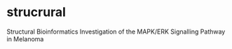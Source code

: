 # strucrural
Structural Bioinformatics Investigation of the MAPK/ERK Signalling Pathway in Melanoma
